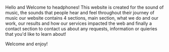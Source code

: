 Hello and Welcome to headphones!
This website is created for the sound of music, the sounds that people hear and feel throughout their journey of music
our website contains 4 sections, main section, what we do and our work, our results and how our services impacted the web and finally a contact section to contact us about any requests, information or quieries that you'd like to learn about!

Welcome and enjoy!
